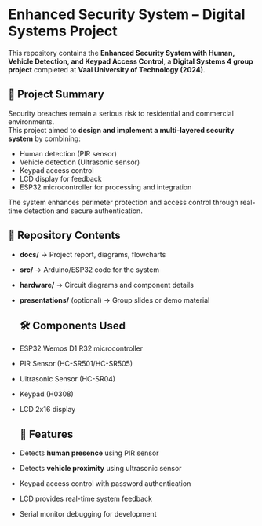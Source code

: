 # Enhanced Security System – Digital Systems Project

This repository contains the **Enhanced Security System with Human, Vehicle Detection, and Keypad Access Control**, a **Digital Systems 4 group project** completed at **Vaal University of Technology (2024)**.

## 📌 Project Summary
Security breaches remain a serious risk to residential and commercial environments.  
This project aimed to **design and implement a multi-layered security system** by combining:
- Human detection (PIR sensor)  
- Vehicle detection (Ultrasonic sensor)  
- Keypad access control  
- LCD display for feedback  
- ESP32 microcontroller for processing and integration  

The system enhances perimeter protection and access control through real-time detection and secure authentication.


## 📂 Repository Contents
- **docs/** → Project report, diagrams, flowcharts  
- **src/** → Arduino/ESP32 code for the system  
- **hardware/** → Circuit diagrams and component details  
- **presentations/** (optional) → Group slides or demo material

  ## 🛠 Components Used
- ESP32 Wemos D1 R32 microcontroller  
- PIR Sensor (HC-SR501/HC-SR505)  
- Ultrasonic Sensor (HC-SR04)  
- Keypad (H0308)  
- LCD 2x16 display

  ## 🧩 Features
- Detects **human presence** using PIR sensor  
- Detects **vehicle proximity** using ultrasonic sensor  
- Keypad access control with password authentication  
- LCD provides real-time system feedback  
- Serial monitor debugging for development

